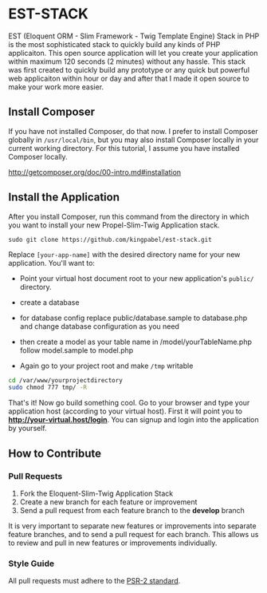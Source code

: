 # EST-STACK

EST (Eloquent ORM - Slim Framework - Twig Template Engine) Stack in PHP is the most sophisticated stack to quickly build any kinds of PHP applicaiton. This open source application will let you create your application within maximum 120 seconds (2 minutes) without any hassle.
This stack was first created to quickly build any prototype or any quick but powerful web applicaiton within hour or day and after that I made it open source to make your work more easier.


## Install Composer

If you have not installed Composer, do that now. I prefer to install Composer globally in `/usr/local/bin`, but you may also install Composer locally in your current working directory. For this tutorial, I assume you have installed Composer locally.

<http://getcomposer.org/doc/00-intro.md#installation>

## Install the Application

After you install Composer, run this command from the directory in which you want to install your new Propel-Slim-Twig Application stack.

    sudo git clone https://github.com/kingpabel/est-stack.git

Replace <code>[your-app-name]</code> with the desired directory name for your new application. You'll want to:
* Point your virtual host document root to your new application's `public/` directory.
* create a database
* for database config replace public/database.sample to database.php and change database configuration as you need
* then create a model as your table name in /model/yourTableName.php follow model.sample to model.php

* Again go to your project root and make `/tmp` writable
```bash
cd /var/www/yourprojectdirectory
sudo chmod 777 tmp/ -R
```

That's it! Now go build something cool. Go to your browser and type your application host (according to your virtual host). First it will point you to **http://your-virtual.host/login**. You can signup and login into the application by yourself.

## How to Contribute

### Pull Requests

1. Fork the Eloquent-Slim-Twig Application Stack
2. Create a new branch for each feature or improvement
3. Send a pull request from each feature branch to the **develop** branch

It is very important to separate new features or improvements into separate feature branches, and to send a
pull request for each branch. This allows us to review and pull in new features or improvements individually.

### Style Guide

All pull requests must adhere to the [PSR-2 standard](https://github.com/php-fig/fig-standards/blob/master/accepted/PSR-2-coding-style-guide.md).
